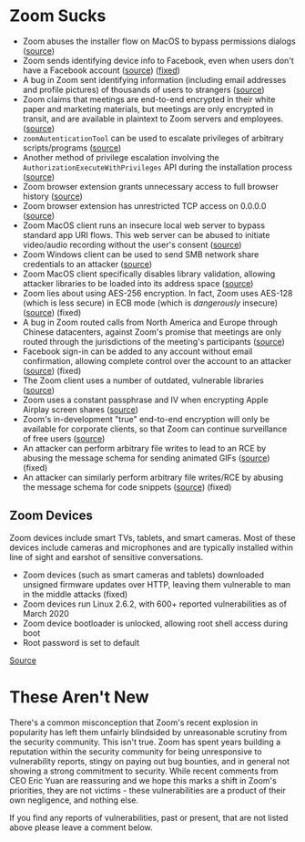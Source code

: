 # Zoom Sucks

* Zoom abuses the installer flow on MacOS to bypass permissions dialogs ([source](https://twitter.com/c1truz_/status/1244737672930824193))
* Zoom sends identifying device info to Facebook, even when users don't have a Facebook account ([source](https://www.vice.com/en_us/article/k7e599/zoom-ios-app-sends-data-to-facebook-even-if-you-dont-have-a-facebook-account)) ([fixed](https://www.vice.com/en_us/article/z3b745/zoom-removes-code-that-sends-data-to-facebook))
* A bug in Zoom sent identifying information (including email addresses and profile pictures) of thousands of users to strangers ([source](https://www.vice.com/en_us/article/k7e95m/zoom-leaking-email-addresses-photos))
* Zoom claims that meetings are end-to-end encrypted in their white paper and marketing materials, but meetings are only encrypted in transit, and are available in plaintext to Zoom servers and employees. ([source](https://theintercept.com/2020/03/31/zoom-meeting-encryption/))
* `zoomAutenticationTool` can be used to escalate privileges of arbitrary scripts/programs ([source](https://twitter.com/DanAmodio/status/1245032929635586053))
* Another method of privilege escalation involving the `AuthorizationExecuteWithPrivileges` API during the installation process ([source](https://9to5mac.com/2020/04/01/new-zoom-bugs-takeover-macs-cam-mic-root/))
* Zoom browser extension grants unnecessary access to full browser history ([source](https://gist.github.com/lrvick/c56957437dd1b7d11eb22bee0c6b2792#browser-plugin))
* Zoom browser extension has unrestricted TCP access on 0.0.0.0 ([source](https://gist.github.com/lrvick/c56957437dd1b7d11eb22bee0c6b2792#browser-plugin))
* Zoom MacOS client runs an insecure local web server to bypass standard app URI flows. This web server can be abused to initiate video/audio recording without the user's consent ([source](https://www.macrumors.com/2019/07/09/zoom-videoconferencing-app-vulnerability/))
* Zoom Windows client can be used to send SMB network share credentials to an attacker ([source](https://arstechnica.com/information-technology/2020/04/unpatched-zoom-bug-lets-attackers-steal-windows-credentials-with-no-warning/))
* Zoom MacOS client specifically disables library validation, allowing attacker libraries to be loaded into its address space ([source](https://9to5mac.com/2020/04/01/new-zoom-bugs-takeover-macs-cam-mic-root/))
* Zoom lies about using AES-256 encryption. In fact, Zoom uses AES-128 (which is less secure) in ECB mode (which is *dangerously* insecure) ([source](https://citizenlab.ca/2020/04/move-fast-roll-your-own-crypto-a-quick-look-at-the-confidentiality-of-zoom-meetings/)) (fixed)
* A bug in Zoom routed calls from North America and Europe through Chinese datacenters, against Zoom's promise that meetings are only routed through the jurisdictions of the meeting's participants ([source](https://techcrunch.com/2020/04/03/zoom-calls-routed-china/))
* Facebook sign-in can be added to any account without email confirmation, allowing complete control over the account to an attacker ([source](https://medium.com/@s3c/how-i-hacked-worldwide-zoom-users-eafdff94077d)) (fixed)
* The Zoom client uses a number of outdated, vulnerable libraries ([source](https://dev.io/posts/zoomzoo/))
* Zoom uses a constant passphrase and IV when encrypting Apple Airplay screen shares ([source](https://dev.io/posts/zoomzoo/))
* Zoom's in-development "true" end-to-end encryption will only be available for corporate clients, so that Zoom can continue surveillance of free users ([source](https://www.bloomberg.com/news/articles/2020-06-02/zoom-transforms-hype-into-huge-jump-in-sales-customers))
* An attacker can perform arbitrary file writes to lead to an RCE by abusing the message schema for sending animated GIFs ([source](https://talosintelligence.com/vulnerability_reports/TALOS-2020-1055)) (fixed)
* An attacker can similarly perform arbitrary file writes/RCE by abusing the message schema for code snippets ([source](https://talosintelligence.com/vulnerability_reports/TALOS-2020-1056)) (fixed)

## Zoom Devices

Zoom devices include smart TVs, tablets, and smart cameras. Most of these devices include cameras and microphones and are typically installed within line of sight and earshot of sensitive conversations.

* Zoom devices (such as smart cameras and tablets) downloaded unsigned firmware updates over HTTP, leaving them vulnerable to man in the middle attacks (fixed)
* Zoom devices run Linux 2.6.2, with 600+ reported vulnerabilities as of March 2020
* Zoom device bootloader is unlocked, allowing root shell access during boot
* Root password is set to default

[Source](https://gist.github.com/lrvick/c56957437dd1b7d11eb22bee0c6b2792#evaluation)

# These Aren't New

There's a common misconception that Zoom's recent explosion in popularity has left them unfairly blindsided by unreasonable scrutiny from the security community. This isn't true. Zoom has spent years building a reputation within the security community for being unresponsive to vulnerability reports, stingy on paying out bug bounties, and in general not showing a strong commitment to security. While recent comments from CEO Eric Yuan are reassuring and we hope this marks a shift in Zoom's priorities, they are not victims - these vulnerabilities are a product of their own negligence, and nothing else.

If you find any reports of vulnerabilities, past or present, that are not listed above please leave a comment below.
